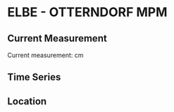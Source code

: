 # ELBE - OTTERNDORF MPM

## Current Measurement

Current measurement: <Value topic="rivers/pegel-online/ELBE/OTTERNDORF_MPM/measurementValue"/> cm

## Time Series

<TimeSeries topic="rivers/pegel-online/ELBE/OTTERNDORF_MPM/measurementValue" period="week" />

## Location

<WorldMap>
  <Marker lat="53.835370083569295" lon="8.870723820918471" labelTopic="rivers/pegel-online/ELBE/OTTERNDORF_MPM" />
</WorldMap>
